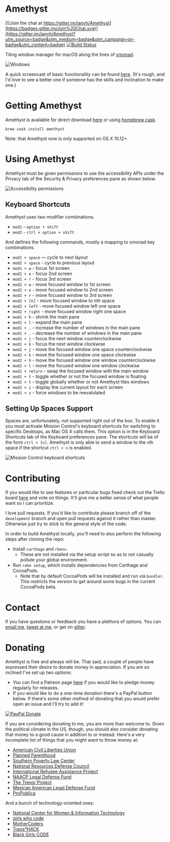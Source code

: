 Amethyst
========

[![Join the chat at https://gitter.im/ianyh/Amethyst](https://badges.gitter.im/Join%20Chat.svg)](https://gitter.im/ianyh/Amethyst?utm_source=badge&utm_medium=badge&utm_campaign=pr-badge&utm_content=badge)
[![Build Status](https://api.travis-ci.org/ianyh/Amethyst.svg?branch=development)](https://travis-ci.org/ianyh/Amethyst)

Tiling window manager for macOS along the lines of [xmonad](http://xmonad.org/).

![Windows](http://ianyh.com/amethyst/images/windows.png)

A quick screencast of basic functionality can be found [here](https://youtu.be/boPilhScpkY). (It's rough, and I'd love to see a better one if someone has the skills and inclination to make one.)

Getting Amethyst
================

Amethyst is available for direct download [here](http://ianyh.com/amethyst/versions/Amethyst-latest.zip) or using [homebrew cask](https://github.com/caskroom/homebrew-cask).

```
brew cask install amethyst
```

Note: that Amethyst now is only supported on OS X 10.12+.

Using Amethyst
==============

Amethyst must be given permissions to use the accessibility APIs under the Privacy tab of the Security & Privacy preferences pane as shown below.

![Accessibility permissions](http://ianyh.com/amethyst/images/accessibility-window.png)

Keyboard Shortcuts
------------------

Amethyst uses two modifier combinations.

* `mod1` - `option + shift`
* `mod2` - `ctrl + option + shift`

And defines the following commands, mostly a mapping to xmonad key combinations.

* `mod1 + space` — cycle to next layout
* `mod2 + space` - cycle to previous layout
* `mod1 + w` - focus 1st screen
* `mod1 + e` - focus 2nd screen
* `mod1 + r` - focus 3rd screen
* `mod2 + w` - move focused window to 1st screen
* `mod2 + e` - move focused window to 2nd screen
* `mod2 + r` - move focused window to 3rd screen
* `mod2 + [n]` - move focused window to nth space
* `mod2 + left` - move focused window left one space
* `mod2 + right` - move focused window right one space
* `mod1 + h` - shrink the main pane
* `mod1 + l` - expand the main pane
* `mod1 + ,` - increase the number of windows in the main pane
* `mod1 + .` - decrease the number of windows in the main pane
* `mod1 + j` - focus the next window counterclockwise
* `mod1 + k` - focus the next window clockwise
* `mod2 + j` - move the focused window one space counterclockwise
* `mod2 + k` - move the focused window one space clockwise
* `mod2 + h` - move the focused window one window counterclockwise
* `mod2 + l` - move the focused window one window clockwise
* `mod1 + return` - swap the focused window with the main window
* `mod1 + t` - toggle whether or not the focused window is floating
* `mod2 + t` - toggle globally whether or not Amethyst tiles windows
* `mod1 + i` - display the current layout for each screen
* `mod1 + z` - force windows to be reevalulated

Setting Up Spaces Support
-------------------------

Spaces are, unfortunately, not supported right out of the box. To enable it you
must activate Mission Control's keyboard shortcuts for switching to specific
Desktops, as Mac OS X calls them. This option is in the Keyboard Shortcuts tab
of the Keyboard preferences pane. The shortcuts will be of the form `ctrl +
[n]`. Amethyst is only able to send a window to the `n`th space if the shortcut
`ctrl + n` is enabled.

![Mission Control keyboard shortcuts](http://ianyh.com/amethyst/images/missioncontrol-shortcuts.png)

Contributing
============

If you would like to see features or particular bugs fixed check out the Trello board [here](https://trello.com/b/cCg3xhlb/amethyst) and vote on things. It'll give me a better sense of what people want so I can prioritize.

I love pull requests. If you'd like to contribute please branch off of the `development` branch and open pull requests against it rather than master. Otherwise just try to stick to the general style of the code.

In order to build Amethyst locally, you'll need to also perform the following steps after cloning the repo:

- Install `carthage` and `rbenv`.
  - These are not installed via the setup script so as to not casually pollute your global environment.
- Run `rake setup`, which installs dependencies from Carthage and CocoaPods.
  - Note that by default CocoaPods will be installed and run via `bundler`. This restricts the version to get around some bugs in the current CocoaPods beta.

Contact
=======

If you have questions or feedback you have a plethora of options. You can [email me](mailto:ianynda@gmail.com), [tweet at me](https://twitter.com/ianyh), or get on [gitter](https://gitter.im/ianyh/Amethyst).

Donating
========

Amethyst is free and always will be. That said, a couple of people have expressed their desire to donate money in appreciation. If you are so inclined I've set up two options:

* You can find a Patreon page [here](http://www.patreon.com/ianyh) if you would like to pledge money regularly for releases.
* If you would like to do a one-time donation there's a PayPal button below. If there's some other method of donating that you would prefer open an issue and I'll try to add it!

[![PayPal Donate](https://img.shields.io/badge/paypal-donate-blue.svg)](https://www.paypal.com/cgi-bin/webscr?cmd=_donations&business=ianynda%40gmail%2ecom&lc=US&item_name=Ian%20Ynda%2dHummel&item_number=Amethyst&currency_code=USD&bn=PP%2dDonationsBF%3abtn_donate_LG%2egif%3aNonHosted)

If you are considering donating to me, you are more than welcome to. Given the political climate in the US, though, you should also consider donating that money to a good cause in addition to or instead. Here's a very incomplete list of things that you might want to throw money at:

* [American Civil Liberties Union](https://www.aclu.org/)
* [Planned Parenthood](https://www.plannedparenthood.org/)
* [Southern Poverty Law Center](https://www.splcenter.org/)
* [National Resources Defense Council](https://www.nrdc.org/)
* [International Refugee Assistance Project](https://refugeerights.org/)
* [NAACP Legal Defense Fund](http://www.naacpldf.org/)
* [The Trevor Project](http://www.thetrevorproject.org/)
* [Mexican American Legal Defense Fund](http://maldef.org/)
* [ProPublica](https://www.propublica.org/)

And a bunch of technology-oriented ones:

* [National Center for Women & Information Technology](https://www.ncwit.org/donate)
* [girls who code](http://girlswhocode.com/get-involved/)
* [MotherCoders](https://www.indiegogo.com/projects/mothercoders-a-giant-hack-for-moms-who-want-in)
* [Trans*H4CK](http://www.transhack.org/support/)
* [Black Girls CODE](http://www.blackgirlscode.com/)
